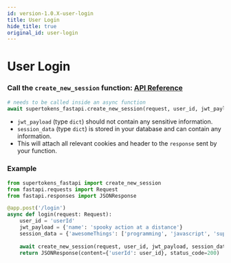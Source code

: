 ```yaml
---
id: version-1.0.X-user-login
title: User Login
hide_title: true
original_id: user-login
---
```


# User Login

### Call the `create_new_session` function: [API Reference](../api-reference/create-new-session)
```python
# needs to be called inside an async function
await supertokens_fastapi.create_new_session(request, user_id, jwt_payload, session_data);
```
- `jwt_payload` (type `dict`) should not contain any sensitive information.
- `session_data` (type `dict`) is stored in your database and can contain any information.
- This will attach all relevant cookies and header to the `response` sent by your function.

<div class="divider"></div> 

### Example
```python
from supertokens_fastapi import create_new_session
from fastapi.requests import Request
from fastapi.responses import JSONResponse

@app.post('/login')
async def login(request: Request):
    user_id = 'userId'
    jwt_payload = {'name': 'spooky action at a distance'}
    session_data = {'awesomeThings': ['programming', 'javascript', 'supertokens']}
    
    await create_new_session(request, user_id, jwt_payload, session_data)
    return JSONResponse(content={'userId': user_id}, status_code=200)
```